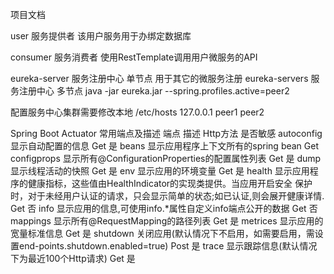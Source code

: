项目文档

user  服务提供者
该用户服务用于办绑定数据库

consumer  服务消费者     	使用RestTemplate调用用户微服务的API

eureka-server  服务注册中心      单节点		用于其它的微服务注册
eureka-servers 服务注册中心	   多节点
java -jar      eureka.jar   --spring.profiles.active=peer2


配置服务中心集群需要修改本地  /etc/hosts
127.0.0.1  peer1  peer2


Spring Boot Actuator 常用端点及描述
端点             描述																		Http方法	 	是否敏感
autoconfig		显示自动配置的信息															Get			是
beans			显示应用程序上下文所有的spring bean											Get			
configprops   	显示所有@ConfigurationProperties的配置属性列表								Get			是
dump			显示线程活动的快照															Get			是
env				显示应用的环境变量															Get			是
health			显示应用程序的健康指标，这些值由HealthIndicator的实现类提供。当应用开启安全
				保护时，对于未经用户认证的请求，只会显示简单的状态;如已认证,则会展开健康详情.		Get         否
info		  	显示应用的信息,可使用info.*属性自定义info端点公开的数据							Get			否		
mappings   		显示所有@RequestMapping的路径列表											Get       	是
metrices		显示应用的宽量标准信息						 								Get			是
shutdown	    关闭应用(默认情况下不启用，如需要启用，需设置end-points.shutdown.enabled=true)  Post     	是
trace			显示跟踪信息(默认情况下为最近100个Http请求)									Get			是

